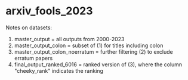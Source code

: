 # arxiv_fools_2023

Notes on datasets:
1. master_output = all outputs from 2000-2023
2. master_output_colon = subset of (1) for titles including colon
3. master_output_colon_noerratum = further filtering (2) to exclude erratum papers
4. final_output_ranked_6016 = ranked version of (3), where the column "cheeky_rank" indicates the ranking
